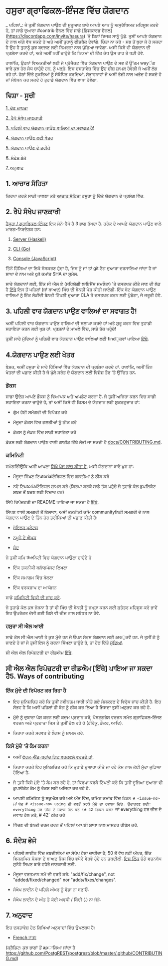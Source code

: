 # ਹਸੁਰਾ ਗ੍ਰਾਫਿਕਲ-ਇੰਜਣ ਵਿੱਚ ਯੋਗਦਾਨ

_ ਪਹਿਲਾਂ_: ਜੇ ਤੁਸੀਂ ਯੋਗਦਾਨ ਪਾਉਣ ਦੀ ਸ਼ੁਰੂਆਤ ਬਾਰੇ ਆਪਣੇ ਆਪ ਨੂੰ ਅਸੁਰੱਖਿਅਤ ਮਹਿਸੂਸ ਕਰਦੇ ਹੋ, ਤਾਂ ਸਾਡੇ ਦੁਆਰਾ #contrib ਚੈਨਲ ਵਿੱਚ ਸਾਡੇ [ਡਿਸਕਾਰਡ ਚੈਨਲ] (https://discordapp.com/invite/hasura) 'ਤੇ ਬਿਨਾਂ ਝਿਜਕ ਸਾਨੂੰ ਪੁੱਛੋ. ਤੁਸੀਂ ਆਪਣੇ ਯੋਗਦਾਨ ਦੇ ਨਾਲ ਅੱਗੇ ਵੱਧ ਸਕਦੇ ਹੋ ਅਤੇ ਅਸੀਂ ਤੁਹਾਨੂੰ ਫੀਡਬੈਕ ਦੇਵਾਂਗੇ. ਚਿੰਤਾ ਨਾ ਕਰੋ - ਸਭ ਤੋਂ ਬੁਰਾ ਜੋ ਹੋ ਸਕਦਾ ਹੈ ਉਹ ਹੈ ਤੁਹਾਨੂੰ ਕੁਝ ਬਦਲਣ ਲਈ ਨਿਮਰਤਾ ਨਾਲ ਪੁੱਛਿਆ ਜਾਵੇਗਾ. ਅਸੀਂ ਕਿਸੇ ਵੀ ਯੋਗਦਾਨ ਦੀ ਪ੍ਰਸ਼ੰਸਾ ਕਰਦੇ ਹਾਂ, ਅਤੇ ਅਸੀਂ ਨਹੀਂ ਚਾਹੁੰਦੇ ਕਿ ਨਿਯਮਾਂ ਦੀ ਇੱਕ ਕੰਧ ਉਸ ਰਾਹ ਤੇ ਖੜੀ ਹੋਵੇ.

ਹਾਲਾਂਕਿ, ਉਹਨਾਂ ਵਿਅਕਤੀਆਂ ਲਈ ਜੋ ਪ੍ਰੋਜੈਕਟ ਵਿੱਚ ਯੋਗਦਾਨ ਪਾਉਣ ਦੇ ਸਭ ਤੋਂ ਉੱਤਮ wayੰਗ ਬਾਰੇ ਕੁਝ ਹੋਰ ਸੇਧ ਚਾਹੁੰਦੇ ਹਨ, ਨੂੰ ਪੜ੍ਹੋ. ਇਸ ਦਸਤਾਵੇਜ਼ ਵਿੱਚ ਉਹ ਚੀਜ਼ ਸ਼ਾਮਲ ਹੋਵੇਗੀ ਜੋ ਅਸੀਂ ਲੱਭ ਰਹੇ ਹਾਂ. ਹੇਠਾਂ ਦਿੱਤੇ ਨੁਕਤਿਆਂ ਨੂੰ ਸੰਬੋਧਿਤ ਕਰਦਿਆਂ, ਸੰਭਾਵਨਾਵਾਂ ਜੋ ਅਸੀਂ
ਤੇਜ਼ੀ ਨਾਲ ਅਭੇਦ ਹੋ ਸਕਦੇ ਹੋ ਜਾਂ ਸੰਬੋਧਨ ਕਰ ਸਕਦੇ ਹੋ ਤੁਹਾਡੇ ਯੋਗਦਾਨ ਵਿੱਚ ਵਾਧਾ ਹੋਵੇਗਾ.

## ਵਿਸ਼ਾ - ਸੂਚੀ
[1. ਚੋਣ ਜ਼ਾਬਤਾ ](#code-of-conduct)

[2. ਰੈਪੋ ਸੰਖੇਪ ਜਾਣਕਾਰੀ ](#overview)

[3. ਪਹਿਲੀ ਵਾਰ ਯੋਗਦਾਨ ਪਾਉਣ ਵਾਲਿਆਂ ਦਾ ਸਵਾਗਤ ਹੈ! ](#first-timers)

[4. ਯੋਗਦਾਨ ਪਾਉਣ ਲਈ ਖੇਤਰ ](#areas)

[5. ਯੋਗਦਾਨ ਪਾਉਣ ਦੇ ਤਰੀਕੇ ](#ways)

[6. ਸੰਦੇਸ਼ ਭੇਜੋ ](#commit-messages)

[7. ਅਨੁਵਾਦ ](#translations)

<a name="code-of-conduct"></a>

## 1. ਆਚਾਰ ਸੰਹਿਤਾ

ਕਿਰਪਾ ਕਰਕੇ ਸਾਡੀ ਪਾਲਣਾ ਕਰੋ [ਆਚਾਰ ਸੰਹਿਤਾ](code-of-conduct.md) ਹਸੁਰਾ ਨੂੰ ਦਿੱਤੇ ਯੋਗਦਾਨ ਦੇ ਪ੍ਰਸੰਗ ਵਿੱਚ.

<a name="overview"></a>

## 2. ਰੈਪੋ ਸੰਖੇਪ ਜਾਣਕਾਰੀ

[ਹੈਸੁਰਾ / ਗ੍ਰਾਫਿਕਲ-ਇੰਜਣ](https://github.com/hasura/graphql-engine) ਇਕ ਮੋਨੋ-ਰੈਪੋ ਹੈ
3 ਭਾਗ ਰੱਖਦਾ ਹੈ. ਹਰੇਕ ਦੇ ਆਪਣੇ ਯੋਗਦਾਨ ਪਾਉਣ ਵਾਲੇ ਮਾਰਗ-ਨਿਰਦੇਸ਼ਕ ਹਨ:

1. [Server (Haskell)](server/CONTRIBUTING.md)

2. [CLI (Go)](cli/CONTRIBUTING.md)

3. [Console (JavaScript)](console/README.md#contributing-to-hasura-console)

ਤਿੰਨੋਂ ਹਿੱਸਿਆਂ ਦਾ ਇਕੋ ਸੰਸਕਰਣ ਹੁੰਦਾ ਹੈ, ਜਿਸ ਨੂੰ ਜਾਂ ਤਾਂ git ਟੈਗ ਦੁਆਰਾ ਦਰਸਾਇਆ ਜਾਂਦਾ ਹੈ ਜਾਂ ਸ਼ਾਖਾ ਦੇ ਨਾਮ ਅਤੇ git ਕਮਾਂਡ SHA ਦਾ ਸੁਮੇਲ.

ਸਾਰੇ ਯੋਗਦਾਨਾਂ ਲਈ, ਇੱਕ ਸੀ ਐਲ ਏ (ਸਹਿਯੋਗੀ ਲਾਇਸੈਂਸ ਸਮਝੌਤਾ) 'ਤੇ ਦਸਤਖਤ ਕੀਤੇ ਜਾਣ ਦੀ ਲੋੜ ਹੈ [ਇੱਥੇ](https://cla-assistant.io/hasura/graphql-engine) ਇਸ ਤੋਂ ਪਹਿਲਾਂ (ਜਾਂ ਬਾਅਦ) ਖਿੱਚ ਦੀ ਬੇਨਤੀ ਪੇਸ਼ ਕੀਤੀ ਜਾਏਗੀ. ਇੱਕ ਬੋਟ ਯੋਗਦਾਨ ਪਾਉਣ ਵਾਲਿਆਂ ਨੂੰ ਇੱਕ ਲੋੜੀਂਦੀ ਬੇਨਤੀ ਟਿੱਪਣੀ ਦੁਆਰਾ CLA ਤੇ ਦਸਤਖਤ ਕਰਨ ਲਈ ਪੁੱਛੇਗਾ, ਜੇ ਜਰੂਰੀ ਹੋਵੇ.

<a name="first-timers"></a>

## 3. ਪਹਿਲੀ ਵਾਰ ਯੋਗਦਾਨ ਪਾਉਣ ਵਾਲਿਆਂ ਦਾ ਸਵਾਗਤ ਹੈ!

ਅਸੀਂ ਪਹਿਲੀ ਵਾਰ ਯੋਗਦਾਨ ਪਾਉਣ ਵਾਲਿਆਂ ਦੀ ਸ਼ਲਾਘਾ ਕਰਦੇ ਹਾਂ ਅਤੇ ਸ਼ੁਰੂ ਕਰਨ ਵਿਚ ਤੁਹਾਡੀ ਸਹਾਇਤਾ ਕਰਨ ਲਈ ਖੁਸ਼ ਹਾਂ. ਪ੍ਰਸ਼ਨਾਂ ਦੇ ਮਾਮਲੇ ਵਿੱਚ, ਸਾਡੇ ਤੱਕ ਪਹੁੰਚੋ!

ਤੁਸੀਂ ਸਾਰੇ ਮੁੱਦਿਆਂ ਨੂੰ ਪਹਿਲੀ ਵਾਰ ਯੋਗਦਾਨ ਪਾਉਣ ਵਾਲਿਆਂ ਲਈ findੁਕਵਾਂ ਪਾਇਆ [ਇੱਥੇ](https://github.com/hasura/graphql-engine/issues?q=is%3Aopen+is%3Aissue+label%3A%22good+first+issue%22).

<a name="areas"></a>

## 4.ਯੋਗਦਾਨ ਪਾਉਣ ਲਈ ਖੇਤਰ

ਬੇਸ਼ਕ, ਅਸੀਂ ਹਸੁਰਾ ਦੇ ਸਾਰੇ ਹਿੱਸਿਆਂ ਵਿੱਚ ਯੋਗਦਾਨ ਦੀ ਪ੍ਰਸ਼ੰਸਾ ਕਰਦੇ ਹਾਂ. ਹਾਲਾਂਕਿ, ਅਸੀਂ ਤਿੰਨ ਖੇਤਰਾਂ ਦੀ ਪਛਾਣ ਕੀਤੀ ਹੈ ਜੋ ਖੁੱਲੇ ਸਰੋਤ ਦੇ ਯੋਗਦਾਨ ਲਈ ਵਿਸ਼ੇਸ਼ ਤੌਰ 'ਤੇ ਉੱਚਿਤ ਹਨ.

### ਡੌਕਸ

ਸਾਡਾ ਉਦੇਸ਼ ਆਪਣੇ ਡੌਕਸ ਨੂੰ ਵਿਆਪਕ ਅਤੇ ਅਪਡੇਟ ਕਰਨਾ ਹੈ. ਜੇ ਤੁਸੀਂ ਅਜਿਹਾ ਕਰਨ ਵਿਚ ਸਾਡੀ ਸਹਾਇਤਾ ਕਰਨਾ ਚਾਹੁੰਦੇ ਹੋ, ਤਾਂ ਅਸੀਂ ਕਿਸੇ ਵੀ ਕਿਸਮ ਦੇ ਯੋਗਦਾਨ ਲਈ ਸ਼ੁਕਰਗੁਜ਼ਾਰ ਹਾਂ:

- ਗੁੰਮ ਹੋਈ ਸਮੱਗਰੀ ਦੀ ਰਿਪੋਰਟ ਕਰੋ

- ਮੌਜੂਦਾ ਡੌਕਸ ਵਿਚ ਗਲਤੀਆਂ ਨੂੰ ਠੀਕ ਕਰੋ

- ਡੌਕਸ ਨੂੰ ਜੋੜਨ ਵਿੱਚ ਸਾਡੀ ਸਹਾਇਤਾ ਕਰੋ

ਡੌਕਸ ਲਈ ਯੋਗਦਾਨ ਪਾਉਣ ਵਾਲੀ ਗਾਈਡ ਇੱਥੇ ਲੱਭੀ ਜਾ ਸਕਦੀ ਹੈ [docs/CONTRIBUTING.md](docs/CONTRIBUTING.md).

### ਕਮਿਨਿਟੀ

ਸਮੱਗਰੀਿਉਂਕਿ ਅਸੀਂ ਆਪਣਾ [ਸਿੱਖੋ ਪੇਜ ਲਾਂਚ ਕੀਤਾ ਹੈ](https://hasura.io/learn/), ਅਸੀਂ ਯੋਗਦਾਨਾਂ ਬਾਰੇ ਖੁਸ਼ ਹਾਂ:

- ਮੌਜੂਦਾ ਸਿੱਖਣ ਟਿutorialਟੋਰਿਯਲ ਵਿੱਚ ਗਲਤੀਆਂ ਨੂੰ ਠੀਕ ਕਰੋ

- ਨਵੇਂ ਟਿutorialਟੋਰਿਯਲ ਸ਼ਾਮਲ ਕਰੋ (ਕਿਰਪਾ ਕਰਕੇ ਸਾਡੇ ਤੱਕ ਪਹੁੰਚੋ ਜੇ ਤੁਹਾਡੇ ਕੋਲ ਡੁਪਲਿਕੇਟ ਸ਼ਬਦ ਤੋਂ ਬਚਣ ਲਈ ਵਿਚਾਰ ਹਨ)

ਸਿੱਖੋ ਰਿਪੋਜ਼ਟਰੀ ਦਾ README ਪਾਇਆ ਜਾ ਸਕਦਾ ਹੈ [ਇੱਥੇ](https://github.com/hasura/learn-graphql).

ਸਿੱਖਣ ਵਾਲੀ ਸਮਗਰੀ ਤੋਂ ਇਲਾਵਾ, ਅਸੀਂ ਤਕਨੀਕੀ ਕਮਿ communityਨਿਟੀ ਸਮਗਰੀ ਦੇ ਨਾਲ ਯੋਗਦਾਨ ਪਾਉਣ ਦੇ ਤਿੰਨ ਹੋਰ ਤਰੀਕਿਆਂ ਦੀ ਪਛਾਣ ਕੀਤੀ ਹੈ:

- [ਬੋਇਲਰ ਪਲੇਟਸ](https://github.com/hasura/graphql-engine/tree/master/community/boilerplates)

- [ਨਮੂਨੇ ਦੇ ਐਪਸ](https://github.com/hasura/graphql-engine/tree/master/community/sample-apps)

- [ਸੰਦ](community/tools)

ਜੇ ਤੁਸੀਂ ਕਮਿ theਨਿਟੀ ਵਿਚ ਯੋਗਦਾਨ ਪਾਉਣਾ ਚਾਹੁੰਦੇ ਹੋ

- ਇੱਕ ਤਕਨੀਕੀ ਬਲਾੱਗਪੋਸਟ ਲਿਖਣਾ

- ਇੱਕ ਸਮਾਗਮ ਵਿੱਚ ਬੋਲਣਾ

- ਇੱਕ ਵਰਕਸ਼ਾਪ ਦਾ ਆਯੋਜਨ

ਸਾਡੇ [ਕਮਿਨਿਟੀ ਵਿਕੀ ਦੀ ਜਾਂਚ ਕਰੋ](https://github.com/hasura/graphql-engine/wiki/Community-Wiki).

ਜੇ ਤੁਹਾਡੇ ਕੋਲ ਕੁਝ ਜੋੜਨਾ ਹੈ ਤਾਂ ਵੀ ਖਿੱਚ ਦੀ ਬੇਨਤੀ ਨੂੰ ਜਮ੍ਹਾ ਕਰਨ ਲਈ ਸੁਤੰਤਰ ਮਹਿਸੂਸ ਕਰੋ ਭਾਵੇਂ ਇਹ ਉਪਰੋਕਤ ਦੱਸੀ ਗਈ ਕਿਸੇ ਵੀ ਚੀਜ਼ ਨਾਲ ਸਬੰਧਤ ਨਾ ਹੋਵੇ.

### ਹਸੁਰਾ ਸੀ ਐਲ ਆਈ

ਸਾਡੇ ਕੋਲ ਸੀ ਐਲ ਆਈ ਤੇ ਕੁਝ ਮੁੱਦੇ ਹਨ ਜੋ ਓਪਨ ਸੋਰਸ ਯੋਗਦਾਨ ਲਈ areੁਕਵੇਂ ਹਨ. ਜੇ ਤੁਸੀਂ ਗੋ ਨੂੰ ਜਾਣਦੇ ਹੋ ਜਾਂ ਜੇ ਤੁਸੀਂ ਇਸ ਨੂੰ ਕਰਨਾ ਸਿੱਖਣਾ ਚਾਹੁੰਦੇ ਹੋ, ਤਾਂ ਹੇਠ ਦਿੱਤੇ [ਮੁੱਦਿਆਂ](https://github.com/hasura/graphql-engine/issues?q=is%3Aopen+is%3Aissue+label%3Ac%2Fcli+label%3A%22help+wanted%22).

ਸੀ ਐਲ ਐਲ ਰਿਪੋਜ਼ਟਰੀ ਦਾ ਰੀਡਐਮ [ਇੱਥੇ](https://github.com/hasura/graphql-engine/tree/master/cli).

<a name="ways"></a>

## ਸੀ ਐਲ ਐਲ ਰਿਪੋਜ਼ਟਰੀ ਦਾ ਰੀਡਐਮ [ਇੱਥੇ] ਪਾਇਆ ਜਾ ਸਕਦਾ ਹੈ5. Ways of contributing

### ਇੱਕ ਮੁੱਦੇ ਦੀ ਰਿਪੋਰਟ ਕਰ ਰਿਹਾ ਹੈ

- ਇਹ ਸੁਨਿਸ਼ਚਿਤ ਕਰੋ ਕਿ ਤੁਸੀਂ ਨਵੀਨਤਮ ਜਾਰੀ ਕੀਤੇ ਗਏ ਸੰਸਕਰਣ ਦੇ ਵਿਰੁੱਧ ਜਾਂਚ ਕੀਤੀ ਹੈ. ਇਹ ਸੰਭਵ ਹੈ ਕਿ ਅਸੀਂ ਪਹਿਲਾਂ ਹੀ ਬੱਗ ਨੂੰ ਠੀਕ ਕਰ ਲਿਆ ਹੈ ਜਿਸਦਾ ਤੁਸੀਂ ਅਨੁਭਵ ਕਰ ਰਹੇ ਹੋ.

- ਮੁੱਦੇ ਨੂੰ ਦੁਬਾਰਾ ਪੇਸ਼ ਕਰਨ ਲਈ ਕਦਮ ਪ੍ਰਦਾਨ ਕਰੋ, ਪੋਸਟਗਰੇਸ ਵਰਜ਼ਨ ਸਮੇਤ
  ਗ੍ਰਾਫਿਕਲ-ਇੰਜਣ ਵਰਜ਼ਨ ਅਤੇ ਪ੍ਰਦਾਤਾ ਜਿਸ ਤੇ ਤੁਸੀਂ ਚੱਲ ਰਹੇ ਹੋ (ਹੀਰੋਕੂ, ਡੌਕਰ, ਆਦਿ).

- ਕਿਰਪਾ ਕਰਕੇ ਸਰਵਰ ਦੇ ਲੌਗਸ ਨੂੰ ਸ਼ਾਮਲ ਕਰੋ.

### ਕਿਸੇ ਮੁੱਦੇ 'ਤੇ ਕੰਮ ਕਰਨਾ
- ਅਸੀਂ [ਫੋਰਕ-ਐਂਡ-ਬ੍ਰਾਂਚ ਗਿਟ ਵਰਕਫਲੋ ਵਰਤਦੇ ਹਾਂ](https://blog.scottlowe.org/2015/01/27/using-fork-branch-git-workflow/).

- ਕਿਰਪਾ ਕਰਕੇ ਇਹ ਸੁਨਿਸ਼ਚਿਤ ਕਰੋ ਕਿ ਤੁਹਾਡੇ ਦੁਆਰਾ ਕੀਤੇ ਜਾ ਰਹੇ ਕੰਮ ਨਾਲ ਕੋਈ ਮੁੱਦਾ ਜੁੜਿਆ ਹੋਇਆ ਹੈ.

- ਜੇ ਤੁਸੀਂ ਕਿਸੇ ਮੁੱਦੇ 'ਤੇ ਕੰਮ ਕਰ ਰਹੇ ਹੋ, ਤਾਂ ਕਿਰਪਾ ਕਰਕੇ ਟਿੱਪਣੀ ਕਰੋ ਕਿ ਤੁਸੀਂ ਦੂਜਿਆਂ ਦੁਆਰਾ ਵੀ ਡੁਪਲੀਕੇਟ ਕੰਮ ਨੂੰ ਰੋਕਣ ਲਈ ਅਜਿਹਾ ਕਰ ਰਹੇ ਹੋ.

- ਆਪਣੀ ਕਮਿਟਿਟ ਨੂੰ ਸਕੁਐਸ਼ ਕਰੋ ਅਤੇ ਅੰਤ ਵਿੱਚ, ਕਮਿਟ ਕਮਾਂਡ ਵਿੱਚ `ਫਿਕਸ # <issue-no>` ਜਾਂ `ਬੰਦ # <issue-no> using ਦੀ ਵਰਤੋਂ ਕਰਕੇ ਮੁੱਦੇ ਦਾ ਹਵਾਲਾ ਦਿਓ.
  ਉਦਾਹਰਣ ਲਈ: everything ਹਰ ਚੀਜ਼ ਦੇ ਜਵਾਬ ਹੱਲ ਕਰੋ (# 42 ਫਿਕਸ ਕਰੋ) `ਜਾਂ everything ਹਰ ਚੀਜ਼ ਦੇ ਜਵਾਬ ਹੱਲ ਕਰੋ, # 42` ਠੀਕ ਕਰੋ

- ਖਿੱਚਣ ਦੀ ਬੇਨਤੀ ਦਰਜ ਕਰਨ ਤੋਂ ਪਹਿਲਾਂ ਆਪਣੀ ਸ਼ਾਖਾ ਨਾਲ ਮਾਸਟਰ ਰੀਬੇਸ ਕਰੋ.

<a name="commit-messages"></a>

## 6. ਸੰਦੇਸ਼ ਭੇਜੋ

- ਪਹਿਲੀ ਲਾਈਨ ਵਿੱਚ ਤਬਦੀਲੀਆਂ ਦਾ ਸੰਖੇਪ ਹੋਣਾ ਚਾਹੀਦਾ ਹੈ, 50 ਤੋਂ ਵੱਧ ਨਹੀਂ
  ਅੱਖਰ, ਇੱਕ ਵਿਕਲਪਿਕ ਸੰਸਥਾ ਦੇ ਬਾਅਦ ਜਿਸ ਵਿੱਚ ਵਧੇਰੇ ਵੇਰਵੇ ਹੁੰਦੇ ਹਨ
  ਤਬਦੀਲੀ. [ਇਸ ਲਿੰਕ](https://github.com/erlang/otp/wiki/writing-good-commit-messages)
  ਚੰਗੇ ਵਚਨਬੱਧ ਸੁਨੇਹੇ ਲਿਖਣ ਬਾਰੇ ਵਧੇਰੇ ਜਾਣਕਾਰੀ ਲਈ.

- ਮੌਜੂਦਾ ਵਰਤਮਾਨ ਸਮੇਂ ਦੀ ਵਰਤੋਂ ਕਰੋ: "add/fix/change", not "added/fixed/changed" nor "adds/fixes/changes".

- ਸੰਖੇਪ ਲਾਈਨ ਦੇ ਪਹਿਲੇ ਅੱਖਰ ਨੂੰ ਵੱਡਾ ਨਾ ਬਣਾਓ.

- ਸੰਖੇਪ ਲਾਈਨ ਦੇ ਅੰਤ ਤੇ ਕੋਈ ਅਵਧੀ / ਬਿੰਦੀ (.) ਨਾ ਜੋੜੋ.
<a name="translations"></a>

## 7. ਅਨੁਵਾਦ

ਇਹ ਦਸਤਾਵੇਜ਼ ਹੇਠ ਲਿਖਿਆਂ ਅਨੁਵਾਦਾਂ ਵਿੱਚ ਉਪਲਬਧ ਹੈ:

- [French 🇫🇷](translations/CONTRIBUTING.french.md)

(ਕ੍ਰੈਡਿਟ: ਕੁਝ ਭਾਗਾਂ ਤੋਂ apਾਲਿਆ ਜਾਂਦਾ ਹੈ https://github.com/PostgREST/postgrest/blob/master/.github/CONTRIBUTING.md)
